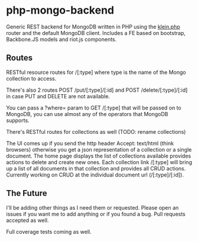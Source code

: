 # php-mongo-backend

Generic REST backend for MongoDB written in PHP using the [klein.php](https://github.com/chriso/klein.php) router and the default MongoDB client. Includes a FE based on bootstrap, Backbone.JS models and riot.js components.

## Routes

RESTful resource routes for /[:type] where type is the name of the Mongo collection to access.

There's also 2 routes POST /put/[:type]/[:id] and POST /delete/[:type]/[:id] in case PUT and DELETE are not available.

You can pass a ?where= param to GET /[:type] that will be passed on to MongoDB, you can use almost any of the operators that MongoDB supports.

There's RESTful routes for collections as well (TODO: rename collections)

The UI comes up if you send the http header Accept: text/html (think browsers) otherwise you get a json representation of a collection or a single document. The home page displays the list of collections available provides actions to delete and create new ones. Each collection link /[:type] will bring up a list of all documents in that collection and provides all CRUD actions. Currently working on CRUD at the individual document url (/[:type]/[:id]).

## The Future

I'll be adding other things as I need them or requested. Please open an issues if you want me to add anything or if you found a bug. Pull requests accepted as well.

Full coverage tests coming as well.
